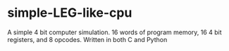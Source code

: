 # simple-LEG-like-cpu
 A simple 4 bit computer simulation. 16 words of program memory, 16 4 bit registers, and 8 opcodes. Written in both C and Python
